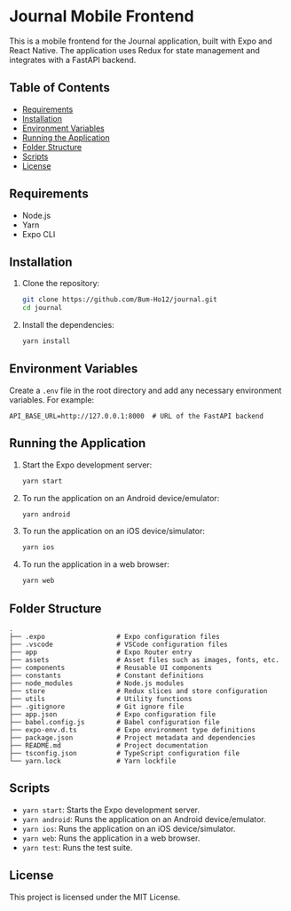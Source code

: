 # Journal Mobile Frontend

This is a mobile frontend for the Journal application, built with Expo and React Native. The application uses Redux for state management and integrates with a FastAPI backend.

## Table of Contents
- [Requirements](#requirements)
- [Installation](#installation)
- [Environment Variables](#environment-variables)
- [Running the Application](#running-the-application)
- [Folder Structure](#folder-structure)
- [Scripts](#scripts)
- [License](#license)

## Requirements

- Node.js
- Yarn
- Expo CLI

## Installation

1. Clone the repository:
   ```bash
   git clone https://github.com/Bum-Ho12/journal.git
   cd journal
   ```

2. Install the dependencies:
   ```bash
   yarn install
   ```

## Environment Variables

Create a `.env` file in the root directory and add any necessary environment variables. For example:
```
API_BASE_URL=http://127.0.0.1:8000  # URL of the FastAPI backend
```

## Running the Application

1. Start the Expo development server:
   ```bash
   yarn start
   ```

2. To run the application on an Android device/emulator:
   ```bash
   yarn android
   ```

3. To run the application on an iOS device/simulator:
   ```bash
   yarn ios
   ```

4. To run the application in a web browser:
   ```bash
   yarn web
   ```

## Folder Structure

```
.
├── .expo                  # Expo configuration files
├── .vscode                # VSCode configuration files
├── app                    # Expo Router entry
├── assets                 # Asset files such as images, fonts, etc.
├── components             # Reusable UI components
├── constants              # Constant definitions
├── node_modules           # Node.js modules
├── store                  # Redux slices and store configuration
├── utils                  # Utility functions
├── .gitignore             # Git ignore file
├── app.json               # Expo configuration file
├── babel.config.js        # Babel configuration file
├── expo-env.d.ts          # Expo environment type definitions
├── package.json           # Project metadata and dependencies
├── README.md              # Project documentation
├── tsconfig.json          # TypeScript configuration file
└── yarn.lock              # Yarn lockfile
```

## Scripts

- `yarn start`: Starts the Expo development server.
- `yarn android`: Runs the application on an Android device/emulator.
- `yarn ios`: Runs the application on an iOS device/simulator.
- `yarn web`: Runs the application in a web browser.
- `yarn test`: Runs the test suite.

## License

This project is licensed under the MIT License.
